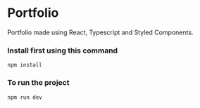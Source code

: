 # Portfolio

Portfolio made using React, Typescript and Styled Components.

### Install first using this command

`npm install`

### To run the project

`npm run dev`
